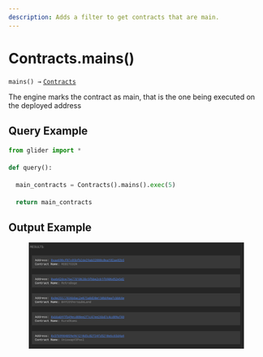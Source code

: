 ```yaml
---
description: Adds a filter to get contracts that are main.
---
```


# Contracts.mains()

`mains() →` [`Contracts`](./)

The engine marks the contract as main, that is the one being executed on the deployed address

## Query Example

```python
from glider import *

def query():

  main_contracts = Contracts().mains().exec(5)

  return main_contracts
```

## Output Example

<figure><img src="../../.gitbook/assets/image (8) (1) (1) (1) (1) (1) (1) (1) (1).png" alt=""><figcaption></figcaption></figure>

